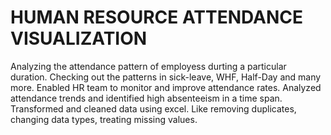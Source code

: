 # HUMAN RESOURCE ATTENDANCE VISUALIZATION 
Analyzing the attendance pattern of employess durting a particular duration.
Checking out the patterns in sick-leave, WHF, Half-Day and many more.
Enabled HR team to monitor and improve attendance rates.
Analyzed attendance trends and identified high absenteeism in a time span.
Transformed and cleaned data using excel. Like removing duplicates, changing data types, treating missing values.
